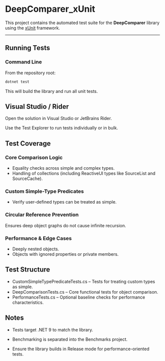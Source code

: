 ﻿# DeepComparer_xUnit

This project contains the automated test suite for the **DeepComparer** library using the [xUnit](https://xunit.net/) framework.

---

## Running Tests

### Command Line
From the repository root:

```bash
dotnet test
```

This will build the library and run all unit tests.

## Visual Studio / Rider

Open the solution in Visual Studio or JetBrains Rider.

Use the Test Explorer to run tests individually or in bulk.

## Test Coverage

### Core Comparison Logic

- Equality checks across simple and complex types.
- Handling of collections (including ReactiveUI types like SourceList and SourceCache).

### Custom Simple-Type Predicates

- Verify user-defined types can be treated as simple.

### Circular Reference Prevention

Ensures deep object graphs do not cause infinite recursion.

### Performance & Edge Cases

- Deeply nested objects.
- Objects with ignored properties or private members.

## Test Structure

- CustomSimpleTypePredicateTests.cs – Tests for treating custom types as simple.
- DeepComparisonTests.cs – Core functional tests for object comparison.
- PerformanceTests.cs – Optional baseline checks for performance characteristics.

## Notes

- Tests target .NET 9 to match the library.

- Benchmarking is separated into the Benchmarks project.

- Ensure the library builds in Release mode for performance-oriented tests.

